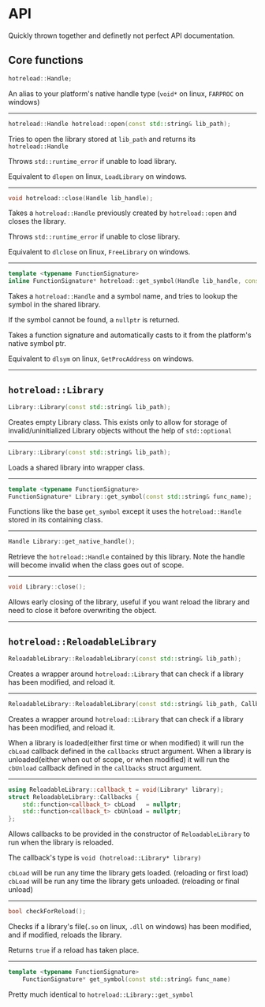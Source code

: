 # API

Quickly thrown together and definetly not perfect API documentation.

## Core functions

```cpp
hotreload::Handle;
```

An alias to your platform's native handle type (`void*` on linux, `FARPROC` on windows)

---

```cpp
hotreload::Handle hotreload::open(const std::string& lib_path);
```

Tries to open the library stored at `lib_path` and returns its `hotreload::Handle`

Throws `std::runtime_error` if unable to load library.

Equivalent to `dlopen` on linux, `LoadLibrary` on windows.

---

```cpp
void hotreload::close(Handle lib_handle);
```

Takes a `hotreload::Handle` previously created by `hotreload::open` and closes the library.

Throws `std::runtime_error` if unable to close library.

Equivalent to `dlclose` on linux, `FreeLibrary` on windows.

---

```cpp
template <typename FunctionSignature>
inline FunctionSignature* hotreload::get_symbol(Handle lib_handle, const std::string& func_name)
```

Takes a `hotreload::Handle` and a symbol name, and tries to lookup the symbol in the shared library.

If the symbol cannot be found, a `nullptr` is returned.

Takes a function signature and automatically casts to it from the platform's native symbol ptr.

Equivalent to `dlsym` on linux, `GetProcAddress` on windows.

---

## `hotreload::Library`

```cpp
Library::Library(const std::string& lib_path);
```

Creates empty Library class. This exists only to allow for storage of invalid/uninitialized Library objects without the help of `std::optional`

---

```cpp
Library::Library(const std::string& lib_path);
```

Loads a shared library into wrapper class.

---

```cpp
template <typename FunctionSignature>
FunctionSignature* Library::get_symbol(const std::string& func_name);
```

Functions like the base `get_symbol` except it uses the `hotreload::Handle` stored in its containing class.

---

```cpp
Handle Library::get_native_handle();
```

Retrieve the `hotreload::Handle` contained by this library. Note the handle will become invalid when the class goes out of scope.

---

```cpp
void Library::close();
```

Allows early closing of the library, useful if you want reload the library and need to close it before overwriting the object.

---

## `hotreload::ReloadableLibrary`

```cpp
ReloadableLibrary::ReloadableLibrary(const std::string& lib_path);
```

Creates a wrapper around `hotreload::Library` that can check if a library has been modified, and reload it.

---

```cpp
ReloadableLibrary::ReloadableLibrary(const std::string& lib_path, Callbacks callbacks);
```

Creates a wrapper around `hotreload::Library` that can check if a library has been modified, and reload it.

When a library is loaded(either first time or when modified) it will run the `cbLoad` callback defined in the `callbacks` struct argument.
When a library is unloaded(either when out of scope, or when modified) it will run the `cbUnload` callback defined in the `callbacks` struct argument.

---

```cpp
using ReloadableLibrary::callback_t = void(Library* library);
struct ReloadableLibrary::Callbacks {
    std::function<callback_t> cbLoad   = nullptr;
    std::function<callback_t> cbUnload = nullptr;
};
```

Allows callbacks to be provided in the constructor of `ReloadableLibrary` to run when the library is reloaded.

The callback's type is `void (hotreload::Library* library)`

`cbLoad` will be run any time the library gets loaded. (reloading or first load)
`cbLoad` will be run any time the library gets unloaded. (reloading or final unload)

---

```cpp
bool checkForReload();
```

Checks if a library's file(`.so` on linux, `.dll` on windows) has been modified, and if modified, reloads the library.

Returns `true` if a reload has taken place.

---

```cpp
template <typename FunctionSignature>
    FunctionSignature* get_symbol(const std::string& func_name)
```

Pretty much identical to `hotreload::Library::get_symbol`
